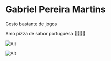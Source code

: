# Gabriel Pereira Martins

Gosto bastante de jogos

Amo pizza de sabor portuguesa 🍕🍕🍕🍕

![Alt](https://3cc791f55f295f1d.cdn.gocache.net/versada/img_blog/i1_13_21_1114_041018.jpg)

![Alt](https://img.freepik.com/fotos-premium/ceu-azul-de-noite-estrelada-e-paisagem-de-lua-grande_162585-231.jpg)
